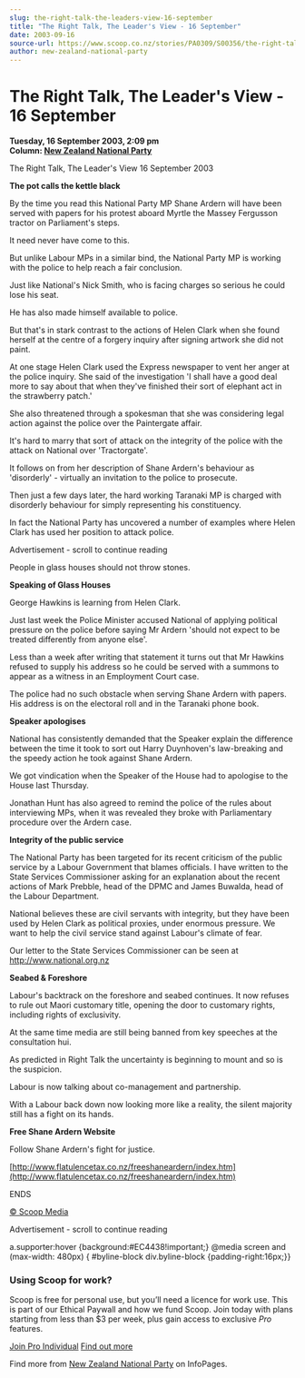 ```yaml
---
slug: the-right-talk-the-leaders-view-16-september
title: "The Right Talk, The Leader's View - 16 September"
date: 2003-09-16
source-url: https://www.scoop.co.nz/stories/PA0309/S00356/the-right-talk-the-leaders-view-16-september.htm
author: new-zealand-national-party
---
```

The Right Talk, The Leader's View - 16 September
================================================

**Tuesday, 16 September 2003, 2:09 pm**  
**Column: [New Zealand National Party](https://info.scoop.co.nz/New_Zealand_National_Party)**

The Right Talk, The Leader's View 16 September 2003

**The pot calls the kettle black**

By the time you read this National Party MP Shane Ardern will have been served with papers for his protest aboard Myrtle the Massey Fergusson tractor on Parliament's steps.

It need never have come to this.

But unlike Labour MPs in a similar bind, the National Party MP is working with the police to help reach a fair conclusion.

Just like National's Nick Smith, who is facing charges so serious he could lose his seat.

He has also made himself available to police.

But that's in stark contrast to the actions of Helen Clark when she found herself at the centre of a forgery inquiry after signing artwork she did not paint.

At one stage Helen Clark used the Express newspaper to vent her anger at the police inquiry. She said of the investigation 'I shall have a good deal more to say about that when they've finished their sort of elephant act in the strawberry patch.'

She also threatened through a spokesman that she was considering legal action against the police over the Paintergate affair.

It's hard to marry that sort of attack on the integrity of the police with the attack on National over 'Tractorgate'.

It follows on from her description of Shane Ardern's behaviour as 'disorderly' - virtually an invitation to the police to prosecute.

Then just a few days later, the hard working Taranaki MP is charged with disorderly behaviour for simply representing his constituency.

In fact the National Party has uncovered a number of examples where Helen Clark has used her position to attack police.

Advertisement - scroll to continue reading





People in glass houses should not throw stones.

**Speaking of Glass Houses**

George Hawkins is learning from Helen Clark.

Just last week the Police Minister accused National of applying political pressure on the police before saying Mr Ardern 'should not expect to be treated differently from anyone else'.

Less than a week after writing that statement it turns out that Mr Hawkins refused to supply his address so he could be served with a summons to appear as a witness in an Employment Court case.

The police had no such obstacle when serving Shane Ardern with papers. His address is on the electoral roll and in the Taranaki phone book.

**Speaker apologises**

National has consistently demanded that the Speaker explain the difference between the time it took to sort out Harry Duynhoven's law-breaking and the speedy action he took against Shane Ardern.

We got vindication when the Speaker of the House had to apologise to the House last Thursday.

Jonathan Hunt has also agreed to remind the police of the rules about interviewing MPs, when it was revealed they broke with Parliamentary procedure over the Ardern case.

**Integrity of the public service**

The National Party has been targeted for its recent criticism of the public service by a Labour Government that blames officials. I have written to the State Services Commissioner asking for an explanation about the recent actions of Mark Prebble, head of the DPMC and James Buwalda, head of the Labour Department.

National believes these are civil servants with integrity, but they have been used by Helen Clark as political proxies, under enormous pressure. We want to help the civil service stand against Labour's climate of fear.

Our letter to the State Services Commissioner can be seen at http://www.national.org.nz

**Seabed & Foreshore**

Labour's backtrack on the foreshore and seabed continues. It now refuses to rule out Maori customary title, opening the door to customary rights, including rights of exclusivity.

At the same time media are still being banned from key speeches at the consultation hui.

As predicted in Right Talk the uncertainty is beginning to mount and so is the suspicion.

Labour is now talking about co-management and partnership.

With a Labour back down now looking more like a reality, the silent majority still has a fight on its hands.

**Free Shane Ardern Website**

Follow Shane Ardern's fight for justice.

[http://www.flatulencetax.co.nz/freeshaneardern/index.htm](http://www.flatulencetax.co.nz/freeshaneardern/index.htm)

ENDS

  

[© Scoop Media](http://www.scoop.co.nz/about/terms.html)  

Advertisement - scroll to continue reading



a.supporter:hover {background:#EC4438!important;} @media screen and (max-width: 480px) { #byline-block div.byline-block {padding-right:16px;}}

### Using Scoop for work?

Scoop is free for personal use, but you’ll need a licence for work use. This is part of our Ethical Paywall and how we fund Scoop. Join today with plans starting from less than $3 per week, plus gain access to exclusive _Pro_ features.  
  
[Join Pro Individual](https://pro.scoop.co.nz/Individual/?from=ProIn24) [Find out more](https://pro.scoop.co.nz/using-scoop-for-work/?from=ProIn24)

Find more from [New Zealand National Party](https://info.scoop.co.nz/New_Zealand_National_Party) on InfoPages.